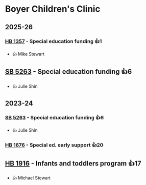 # Boyer Children's Clinic
## 2025-26

### [HB 1357](/bill/2025-26/hb/1357/) - Special education funding 👍1  
* 👍 Mike Stewart

## [SB 5263](/bill/2025-26/sb/5263/) - Special education funding 👍6  
* 👍 Julie Shin

## 2023-24

### [SB 5263](/bill/2023-24/sb/5263/) - Special education funding 👍6  
* 👍 Julie Shin

### [HB 1676](/bill/2023-24/hb/1676/) - Special ed. early support 👍20  

## [HB 1916](/bill/2023-24/hb/1916/) - Infants and toddlers program 👍17  
* 👍 Michael Stewart
